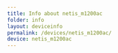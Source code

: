 ```yaml
---
title: Info about netis_m1200ac
folder: info
layout: deviceinfo
permalink: /devices/netis_m1200ac/
device: netis_m1200ac
---
```

